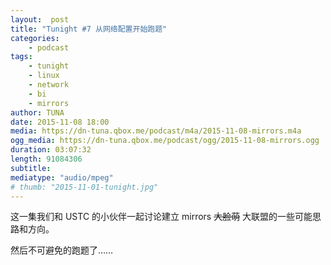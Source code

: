 ```yaml
---
layout:  post
title: "Tunight #7 从网络配置开始跑题"
categories:
    - podcast
tags:
    - tunight
    - linux
    - network
    - bi
    - mirrors
author: TUNA
date: 2015-11-08 18:00
media: https://dn-tuna.qbox.me/podcast/m4a/2015-11-08-mirrors.m4a
ogg_media: https://dn-tuna.qbox.me/podcast/ogg/2015-11-08-mirrors.ogg
duration: 03:07:32
length: 91084306
subtitle: 
mediatype: "audio/mpeg"
# thumb: "2015-11-01-tunight.jpg"
---
```


这一集我们和 USTC 的小伙伴一起讨论建立 mirrors <del>大脸萌</del> 大联盟的一些可能思路和方向。

然后不可避免的跑题了……
